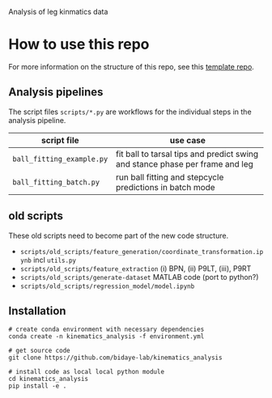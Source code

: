 Analysis of leg kinmatics data

# How to use this repo
For more information on the structure of this repo, 
see this [template repo](https://github.com/bidaye-lab/template_data_pipelines).

## Analysis pipelines
The script files `scripts/*.py` are workflows for the individual steps in the analysis pipeline.

|script file|use case|
|---|---|
|`ball_fitting_example.py`| fit ball to tarsal tips and predict swing and stance phase per frame and leg|
|`ball_fitting_batch.py`| run ball fitting and stepcycle predictions in batch mode |

## old scripts
These old scripts need to become part of the new code structure.
- `scripts/old_scripts/feature_generation/coordinate_transformation.ipynb` incl `utils.py`
- `scripts/old_scripts/feature_extraction` (i) BPN, (ii) P9LT, (iii), P9RT
- `scripts/old_scripts/generate-dataset` MATLAB code (port to python?)
- `scripts/old_scripts/regression_model/model.ipynb`


## Installation
```
# create conda environment with necessary dependencies
conda create -n kinematics_analysis -f environment.yml

# get source code
git clone https://github.com/bidaye-lab/kinematics_analysis

# install code as local local python module
cd kinematics_analysis
pip install -e .
```

